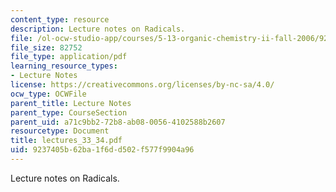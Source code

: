 ```yaml
---
content_type: resource
description: Lecture notes on Radicals.
file: /ol-ocw-studio-app/courses/5-13-organic-chemistry-ii-fall-2006/9237405b62ba1f6dd502f577f9904a96_lectures_33_34.pdf
file_size: 82752
file_type: application/pdf
learning_resource_types:
- Lecture Notes
license: https://creativecommons.org/licenses/by-nc-sa/4.0/
ocw_type: OCWFile
parent_title: Lecture Notes
parent_type: CourseSection
parent_uid: a71c9bb2-72b8-ab08-0056-4102588b2607
resourcetype: Document
title: lectures_33_34.pdf
uid: 9237405b-62ba-1f6d-d502-f577f9904a96
---
```

Lecture notes on Radicals.